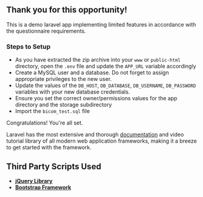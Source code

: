 ## Thank you for this opportunity!

This is a demo laravel app implementing limited features in accordance with the questionnaire requirements.

### Steps to Setup

 * As you have extracted the zip archive into your `www` or `public-html` directory, open the `.env` file and update the `APP_URL` variable accordingly
 * Create a MySQL user and a database. Do not forget to assign appropriate privileges to the new user.
 * Update the values of the `DB_HOST`, `DB_DATABASE`, `DB_USERNAME`, `DB_PASSWORD` variables with your new database credentials.
 * Ensure you set the correct owner/permissions values for the app directory and the storage subdirectory
 * Import the `bicom_test.sql` file

 Congratulations! You're all set.

 Laravel has the most extensive and thorough [documentation](https://laravel.com/docs) and video tutorial library of all modern web application frameworks, making it a breeze to get started with the framework.

## Third Party Scripts Used

- **[jQuery Library](https://jquery.com/)**
- **[Bootstrap Framework](https://getbootstrap.com/docs/3.4/getting-started/)**
